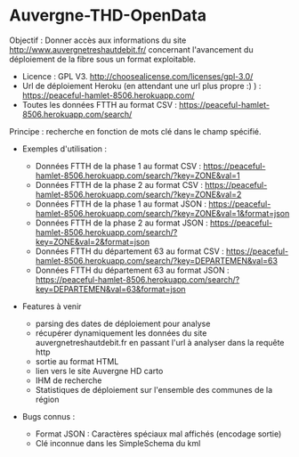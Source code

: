 # Auvergne-THD-OpenData
Objectif : Donner accès aux informations du site http://www.auvergnetreshautdebit.fr/ concernant l'avancement du déploiement de la fibre sous un format exploitable.

* Licence : GPL V3. http://choosealicense.com/licenses/gpl-3.0/
* Url de déploiement Heroku (en attendant une url plus propre :) ) : https://peaceful-hamlet-8506.herokuapp.com/
* Toutes les données FTTH    au format CSV : https://peaceful-hamlet-8506.herokuapp.com/search/

Principe : recherche en fonction de mots clé dans le champ spécifié.

* Exemples d'utilisation :
  * Données FTTH de la phase 1 au format CSV : https://peaceful-hamlet-8506.herokuapp.com/search/?key=ZONE&val=1
  * Données FTTH de la phase 2 au format CSV : https://peaceful-hamlet-8506.herokuapp.com/search/?key=ZONE&val=2
  * Données FTTH de la phase 1 au format JSON : https://peaceful-hamlet-8506.herokuapp.com/search/?key=ZONE&val=1&format=json
  * Données FTTH de la phase 2 au format JSON : https://peaceful-hamlet-8506.herokuapp.com/search/?key=ZONE&val=2&format=json
  * Données FTTH du département 63 au format CSV : https://peaceful-hamlet-8506.herokuapp.com/search/?key=DEPARTEMEN&val=63
  * Données FTTH du département 63 au format JSON : https://peaceful-hamlet-8506.herokuapp.com/search/?key=DEPARTEMEN&val=63&format=json

* Features à venir
  * parsing des dates de déploiement pour analyse
  * récupérer dynamiquement les données du site auvergnetreshautdebit.fr en passant l'url à analyser dans la requête http
  * sortie au format HTML
  * lien vers le site Auvergne HD carto
  * IHM de recherche
  * Statistiques de déploiement sur l'ensemble des communes de la région

* Bugs connus : 
  * Format JSON : Caractères spéciaux mal affichés (encodage sortie) 
  * Clé inconnue dans les SimpleSchema du kml

